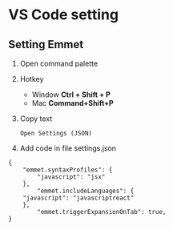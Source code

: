 # VS Code setting
## Setting Emmet
1. Open command palette
2. Hotkey
    - Window **Ctrl + Shift + P**
    - Mac **Command+Shift+P**
3. Copy text

    ``` 
    Open Settings (JSON)
    ```

4. Add code in file settings.json

```
{
    "emmet.syntaxProfiles": {
        "javascript": "jsx"
    },
        "emmet.includeLanguages": {
    "javascript": "javascriptreact"
    },
        "emmet.triggerExpansionOnTab": true,
}
```





